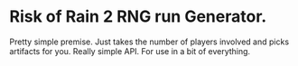 # Risk of Rain 2 RNG run Generator.

Pretty simple premise. Just takes the number of players involved and picks artifacts for you. Really simple API. For use in a bit of everything.

